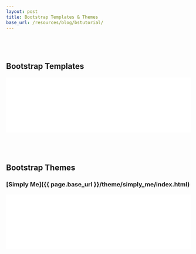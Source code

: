 ```yaml
---
layout: post
title: Bootstrap Templates & Themes
base_url: /resources/blog/bstutorial/
---
```


## &nbsp;
## Bootstrap Templates

<iframe src="{{ page.base_url }}/template/index.html" style="border:none; width: 100%;" scrolling="no" onload="this.style.height=this.contentDocument.body.scrollHeight +'px';">
</iframe>

## &nbsp;
## Bootstrap Themes

### [Simply Me]({{ page.base_url }}/theme/simply_me/index.html)

<iframe src="{{ page.base_url }}/theme/simply_me/index.html" style="border:none; width: 100%;"
onload="this.style.height=this.contentDocument.body.scrollHeight * 0.2 +'px';">
</iframe>
